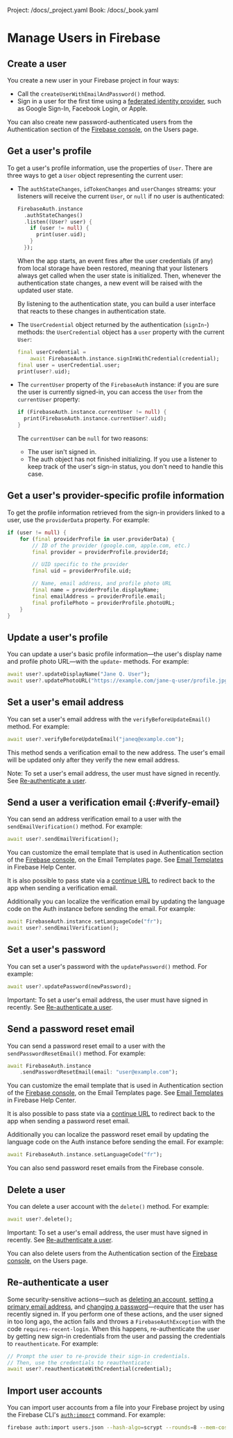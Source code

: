 Project: /docs/\_project.yaml
Book: /docs/\_book.yaml

<link rel="stylesheet" type="text/css" href="/styles/docs.css" />

# Manage Users in Firebase

## Create a user

You create a new user in your Firebase project in four ways:

- Call the `createUserWithEmailAndPassword()` method.
- Sign in a user for the first time using a [federated identity provider](/docs/auth/flutter/federated-auth),
  such as Google Sign-In, Facebook Login, or Apple.

You can also create new password-authenticated users from the Authentication
section of the [Firebase console](https://console.firebase.google.com/), on the Users page.

## Get a user's profile

To get a user's profile information, use the properties of `User`. There are
three ways to get a `User` object representing the current user:

- The `authStateChanges`, `idTokenChanges` and `userChanges` streams: your
  listeners will receive the current `User`, or `null` if no user is
  authenticated:

  ```dart
  FirebaseAuth.instance
    .authStateChanges()
    .listen((User? user) {
      if (user != null) {
        print(user.uid);
      }
    });
  ```

  When the app starts, an event fires after the user credentials (if any) from
  local storage have been restored, meaning that your listeners always get
  called when the user state is initialized. Then, whenever the authentication
  state changes, a new event will be raised with the updated user state.

  By listening to the authentication state, you can build a user interface that
  reacts to these changes in authentication state.

- The `UserCredential` object returned by the authentication (`signIn`-)
  methods: the `UserCredential` object has a `user` property with the current
  `User`:

  ```dart
  final userCredential =
      await FirebaseAuth.instance.signInWithCredential(credential);
  final user = userCredential.user;
  print(user?.uid);
  ```

- The `currentUser` property of the `FirebaseAuth` instance: if you are sure the
  user is currently signed-in, you can access the `User` from the `currentUser`
  property:

  ```dart
  if (FirebaseAuth.instance.currentUser != null) {
    print(FirebaseAuth.instance.currentUser?.uid);
  }
  ```

  The `currentUser` can be `null` for two reasons:

  - The user isn't signed in.
  - The auth object has not finished initializing. If you use a listener to keep
    track of the user's sign-in status, you don't need to handle this case.

## Get a user's provider-specific profile information

To get the profile information retrieved from the sign-in providers linked to a
user, use the `providerData` property. For example:

```dart
if (user != null) {
    for (final providerProfile in user.providerData) {
        // ID of the provider (google.com, apple.com, etc.)
        final provider = providerProfile.providerId;

        // UID specific to the provider
        final uid = providerProfile.uid;

        // Name, email address, and profile photo URL
        final name = providerProfile.displayName;
        final emailAddress = providerProfile.email;
        final profilePhoto = providerProfile.photoURL;
    }
}
```

## Update a user's profile

You can update a user's basic profile information&mdash;the user's display name
and profile photo URL&mdash;with the `update`- methods. For example:

```dart
await user?.updateDisplayName("Jane Q. User");
await user?.updatePhotoURL("https://example.com/jane-q-user/profile.jpg");
```

## Set a user's email address

You can set a user's email address with the `verifyBeforeUpdateEmail()` method. For example:

```dart
await user?.verifyBeforeUpdateEmail("janeq@example.com");
```

This method sends a verification email to the new address. The user's email will be updated only after they verify the new email address.

Note: To set a user's email address, the user must have signed in recently.
See [Re-authenticate a user](#re-authenticate_a_user).

## Send a user a verification email {:#verify-email}

You can send an address verification email to a user with the
`sendEmailVerification()` method. For example:

```dart
await user?.sendEmailVerification();
```

You can customize the email template that is used in Authentication section of
the [Firebase console](https://console.firebase.google.com/), on the Email Templates page.
See [Email Templates](https://support.google.com/firebase/answer/7000714) in
Firebase Help Center.

It is also possible to pass state via a
[continue URL](passing-state-in-email-actions) to redirect back
to the app when sending a verification email.

Additionally you can localize the verification email by updating the language
code on the Auth instance before sending the email. For example:

```dart
await FirebaseAuth.instance.setLanguageCode("fr");
await user?.sendEmailVerification();
```

## Set a user's password

You can set a user's password with the `updatePassword()` method. For example:

```dart
await user?.updatePassword(newPassword);
```

Important: To set a user's email address, the user must have signed in recently.
See [Re-authenticate a user](#re-authenticate_a_user).

## Send a password reset email

You can send a password reset email to a user with the `sendPasswordResetEmail()`
method. For example:

```dart
await FirebaseAuth.instance
    .sendPasswordResetEmail(email: "user@example.com");
```

You can customize the email template that is used in Authentication section of
the [Firebase console](https://console.firebase.google.com/), on the Email Templates page.
See [Email Templates](https://support.google.com/firebase/answer/7000714) in
Firebase Help Center.

It is also possible to pass state via a
[continue URL](/docs/auth/android/passing-state-in-email-actions) to redirect back
to the app when sending a password reset email.

Additionally you can localize the password reset email by updating the language
code on the Auth instance before sending the email. For example:

```dart
await FirebaseAuth.instance.setLanguageCode("fr");
```

You can also send password reset emails from the Firebase console.

## Delete a user

You can delete a user account with the `delete()` method. For example:

```dart
await user?.delete();
```

Important: To set a user's email address, the user must have signed in recently.
See [Re-authenticate a user](#re-authenticate_a_user).

You can also delete users from the Authentication section of the
[Firebase console](https://console.firebase.google.com/), on the Users page.

## Re-authenticate a user

Some security-sensitive actions&mdash;such as
[deleting an account](#delete_a_user),
[setting a primary email address](#set_a_users_email_address), and
[changing a password](#set_a_users_password)&mdash;require that the user has
recently signed in. If you perform one of these actions, and the user signed in
too long ago, the action fails and throws a `FirebaseAuthException` with the code
`requires-recent-login`.
When this happens, re-authenticate the user by getting new sign-in credentials
from the user and passing the credentials to `reauthenticate`. For example:

```dart
// Prompt the user to re-provide their sign-in credentials.
// Then, use the credentials to reauthenticate:
await user?.reauthenticateWithCredential(credential);
```

## Import user accounts

You can import user accounts from a file into your Firebase project by using the
Firebase CLI's [`auth:import`](/docs/cli/auth-import) command. For example:

```bash
firebase auth:import users.json --hash-algo=scrypt --rounds=8 --mem-cost=14
```
